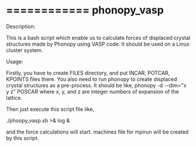 ============
phonopy_vasp
============

Description:

This is a bash script which enable us to calculate forces of 
displaced crystal structures made by Phonopy using VASP code.
It should be used on a Linux cluster system.

Usage:

Firstly, you have to create FILES directory, and put INCAR,
POTCAR, KPOINTS files there. You also need to run phonopy
to create displaced crystal structures as a pre-process.
It should be like,
  phonopy -d --dim="x y z" POSCAR
where x, y, and z are integer numbers of expansion of the lattice.

Then just execute this script file like,

  ./phoopy_vasp.sh >& log &

and the force calculations will start.
machines file for mpirun will be created by this script.
